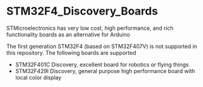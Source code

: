 STM32F4_Discovery_Boards
========================

STMicroelectronics has very low cost, high performance, and rich functionality boards as an alternative for Arduino

The first generation STM32F4 (based on STM32F407V) is not supported in this repository.  The following boards are supported
- STM32F401C Discovery, excellent board for robotics or flying things
- STM32F429I Discovery, general purpose high performance board with local color display
